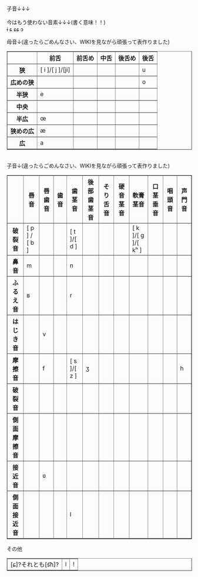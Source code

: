 子音↓↓↓<BR>
<BR>
今はもう使わない音素↓↓↓(書く意味！！)<BR>
ɨ ɕ ɕɕ ɔ

母音↓(違ったらごめんなさい、WIKIを見ながら頑張って表作りました)<BR>
<TABLE border>
	<TR>
		<TH></TH>
		<TH>前舌</TH>
		<TH>前舌め</TH>
		<TH>中舌</TH>
		<TH>後舌め</TH>
		<TH>後舌</TH>
	</TR>
	<TR>
		<TH>狭</TH>
		<TD>[ i ]/[ j ]/[ji]</TD>
		<TD></TD>
		<TD></TD>
		<TD></TD>
		<TD>u</TD>
	</TR>
	<TR>
		<TH>広めの狭</TH>
		<TD></TD>
		<TD></TD>
		<TD></TD>
		<TD></TD>
		<TD>o</TD>
	</TR>
	<TR>
		<TH>半狭</TH>
		<TD>e</TD>
		<TD></TD>
		<TD></TD>
		<TD></TD>
		<TD></TD>
	</TR>
	<TR>
		<TH>中央</TH>
		<TD></TD>
		<TD></TD>
		<TD></TD>
		<TD></TD>
		<TD></TD>
	</TR>
	<TR>
		<TH>半広</TH>
		<TD>œ</TD>
		<TD></TD>
		<TD></TD>
		<TD></TD>
		<TD></TD>
	</TR>
	<TR>
		<TH>狭めの広</TH>
		<TD>æ</TD>
		<TD></TD>
		<TD></TD>
		<TD></TD>
		<TD></TD>
	</TR>
	<TR>
		<TH>広</TH>
		<TD>a</TD>
		<TD></TD>
		<TD></TD>
		<TD></TD>
		<TD></TD>
	</TR>
</TABLE>

<BR>
子音↓(違ったらごめんなさい、WIKIを見ながら頑張って表作りました)<BR>
<TABLE border>
	<TR>
		<TH></TH>
		<TH>唇音</TH>
		<TH>唇歯音</TH>
		<TH>歯音</TH>
		<TH>歯茎音</TH>
		<TH>後部歯茎音</TH>
		<TH>そり舌音</TH>
		<TH>硬音茎音</TH>
		<TH>軟膏茎音</TH>
		<TH>口茎垂音</TH>
		<TH>咽頭音</TH>
		<TH>声門音</TH>
	</TR>
	<TR>
		<TH>破裂音</TH>
		<TD>[ p ] / [ b ]</TD>
		<TD></TD>
		<TD></TD>
		<TD>[ t ]/[ d ]</TD>
		<TD></TD>
		<TD></TD>
		<TD></TD>
		<TD>[ k ]/[ g ]/[ kʰ ]</TD>
		<TD></TD>
		<TD></TD>
		<TD></TD>
	</TR>
	<TR>
		<TH>鼻音</TH>
		<TD>m</TD>
		<TD></TD>
		<TD></TD>
		<TD>n</TD>
		<TD></TD>
		<TD></TD>
		<TD></TD>
		<TD></TD>
		<TD></TD>
		<TD></TD>
		<TD></TD>
	</TR>
	<TR>
		<TH>ふるえ音</TH>
		<TD>ʙ</TD>
		<TD></TD>
		<TD></TD>
		<TD>r</TD>
		<TD></TD>
		<TD></TD>
		<TD></TD>
		<TD></TD>
		<TD></TD>
		<TD></TD>
		<TD></TD>
	</TR>
	<TR>
		<TH>はじき音</TH>
		<TD></TD>
		<TD>v</TD>
		<TD></TD>
		<TD></TD>
		<TD></TD>
		<TD></TD>
		<TD></TD>
		<TD></TD>
		<TD></TD>
		<TD></TD>
		<TD></TD>
	</TR>
	<TR>
		<TH>摩擦音</TH>
		<TD></TD>
		<TD>f</TD>
		<TD></TD>
		<TD>[ s ]/[ z ]</TD>
		<TD>ʒ</TD>
		<TD></TD>
		<TD></TD>
		<TD></TD>
		<TD></TD>
		<TD></TD>
		<TD>h</TD>
	</TR>
	<TR>
		<TH>破裂音</TH>
		<TD></TD>
		<TD></TD>
		<TD></TD>
		<TD></TD>
		<TD></TD>
		<TD></TD>
		<TD></TD>
		<TD></TD>
		<TD></TD>
		<TD></TD>
		<TD></TD>
	</TR>
	<TR>
		<TH>側面摩擦音</TH>
		<TD></TD>
		<TD></TD>
		<TD></TD>
		<TD></TD>
		<TD></TD>
		<TD></TD>
		<TD></TD>
		<TD></TD>
		<TD></TD>
		<TD></TD>
		<TD></TD>
	</TR>
	<TR>
		<TH>接近音</TH>
		<TD></TD>
		<TD>ʋ</TD>
		<TD></TD>
		<TD></TD>
		<TD></TD>
		<TD></TD>
		<TD></TD>
		<TD></TD>
		<TD></TD>
		<TD></TD>
		<TD></TD>
	</TR>
	<TR>
		<TH>側面接近音</TH>
		<TD></TD>
		<TD></TD>
		<TD></TD>
		<TD>l</TD>
		<TD></TD>
		<TD></TD>
		<TD></TD>
		<TD></TD>
		<TD></TD>
		<TD></TD>
		<TD></TD>
	</TR>
</TABLE>

その他
<TABLE border>
	<TR>
		<TD>[ɕ]?それとも[s͡h]?</TD>
		<TD>ǀ</TD>
		<TD>ǃ</TD>
	</TR>
</TABLE>